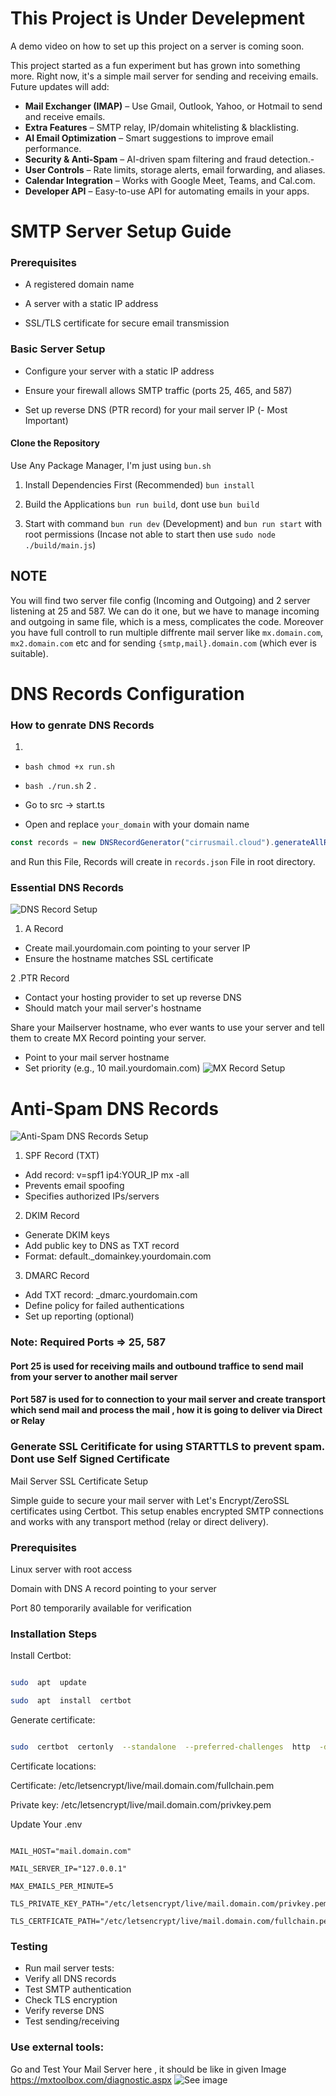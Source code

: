 # This Project is Under Develepment

A demo video on how to set up this project on a server is coming soon.

This project started as a fun experiment but has grown into something more. Right now, it's a simple mail server for sending and receiving emails. Future updates will add:

-   **Mail Exchanger (IMAP)** – Use Gmail, Outlook, Yahoo, or Hotmail to send and receive emails.
-   **Extra Features** – SMTP relay, IP/domain whitelisting & blacklisting.
-   **AI Email Optimization** – Smart suggestions to improve email performance.
-   **Security & Anti-Spam** – AI-driven spam filtering and fraud detection.-   
-   **User Controls** – Rate limits, storage alerts, email forwarding, and aliases.
-   **Calendar Integration** – Works with Google Meet, Teams, and Cal.com.
-   **Developer API** – Easy-to-use API for automating emails in your apps.
# SMTP Server Setup Guide

### Prerequisites

- A registered domain name

- A server with a static IP address

- SSL/TLS certificate for secure email transmission

### Basic Server Setup

- Configure your server with a static IP address

- Ensure your firewall allows SMTP traffic (ports 25, 465, and 587)

- Set up reverse DNS (PTR record) for your mail server IP (- Most Important)

#### Clone the Repository

Use Any Package Manager, I'm just using `bun.sh`

1.  Install Dependencies First (Recommended) `bun install`

2.  Build the Applications `bun run build`, dont use `bun build`

3.  Start with command `bun run dev` (Development) and `bun run
start` with root permissions (Incase not able to start then use
    `sudo node ./build/main.js`)

## NOTE

You will find two server file config (Incoming and Outgoing) and 2 server listening at 25 and 587.
We can do it one, but we have to manage incoming and outgoing in same file, which is a mess, complicates the code. Moreover you have full controll to run multiple diffrente mail server like `mx.domain.com`, `mx2.domain.com` etc and for sending `{smtp,mail}.domain.com` (which ever is suitable).

# DNS Records Configuration

### How to genrate DNS Records
1.
- ```bash chmod +x run.sh```
- ```bash ./run.sh```
2 .
- Go to src -> start.ts

- Open and replace `your_domain` with your domain name

```ts
const records = new DNSRecordGenerator("cirrusmail.cloud").generateAllRecords();
```

and Run this File, Records will create in `records.json` File in root directory.

### Essential DNS Records

![DNS Record Setup](image-1.png)

1. A Record

- Create mail.yourdomain.com pointing to your server IP
- Ensure the hostname matches SSL certificate

2 .PTR Record

- Contact your hosting provider to set up reverse DNS
- Should match your mail server's hostname

Share your Mailserver hostname, who ever wants to use your server and tell them to create MX Record pointing your server.

- Point to your mail server hostname
- Set priority (e.g., 10 mail.yourdomain.com)
  ![MX Record Setup](image.png)

# Anti-Spam DNS Records 

![Anti-Spam DNS Records Setup](image-2.png)

1. SPF Record (TXT)

- Add record: v=spf1 ip4:YOUR_IP mx -all
- Prevents email spoofing
- Specifies authorized IPs/servers


2. DKIM Record

- Generate DKIM keys
- Add public key to DNS as TXT record
- Format: default._domainkey.yourdomain.com


3. DMARC Record

- Add TXT record: _dmarc.yourdomain.com
- Define policy for failed authentications
- Set up reporting (optional)


### Note: Required Ports => 25, 587

#### Port 25 is used for receiving mails and outbound traffice to send mail from your server to another mail server

#### Port 587 is used for to connection to your mail server and create transport which send mail and process the mail , how it is going to deliver via Direct or Relay

### Generate SSL Ceritificate for using STARTTLS to prevent spam. Dont use Self Signed Certificate

Mail Server SSL Certificate Setup

Simple guide to secure your mail server with Let's Encrypt/ZeroSSL certificates using Certbot. This setup enables encrypted SMTP connections and works with any transport method (relay or direct delivery).

### Prerequisites

Linux server with root access

Domain with DNS A record pointing to your server

Port 80 temporarily available for verification

### Installation Steps

Install Certbot:

```bash

sudo  apt  update

sudo  apt  install  certbot

```

Generate certificate:

```bash

sudo  certbot  certonly  --standalone  --preferred-challenges  http  -d  mail.domain.com

```

Certificate locations:

Certificate: /etc/letsencrypt/live/mail.domain.com/fullchain.pem

Private key: /etc/letsencrypt/live/mail.domain.com/privkey.pem

Update Your .env

```

MAIL_HOST="mail.domain.com"

MAIL_SERVER_IP="127.0.0.1"

MAX_EMAILS_PER_MINUTE=5

TLS_PRIVATE_KEY_PATH="/etc/letsencrypt/live/mail.domain.com/privkey.pem"

TLS_CERTFICATE_PATH="/etc/letsencrypt/live/mail.domain.com/fullchain.pem"

```
### Testing

- Run mail server tests:
- Verify all DNS records
- Test SMTP authentication
- Check TLS encryption
- Verify reverse DNS
- Test sending/receiving
### Use external tools:
Go and Test Your Mail Server  here , it should be like in given Image https://mxtoolbox.com/diagnostic.aspx
![See image](image-3.png)

